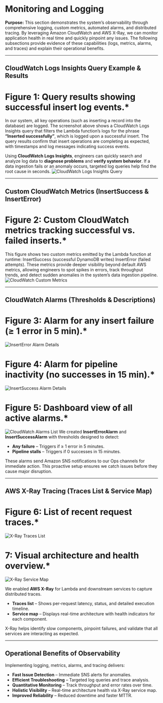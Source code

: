 # Monitoring and Logging

**Purpose:** This section demonstrates the system’s observability through comprehensive logging, custom metrics, automated alarms, and distributed tracing. By leveraging Amazon CloudWatch and AWS X-Ray, we can monitor application health in real time and quickly pinpoint any issues. The following subsections provide evidence of these capabilities (logs, metrics, alarms, and traces) and explain their operational benefits.

---

## CloudWatch Logs Insights Query Example & Results


# Figure 1: Query results showing successful insert log events.*
In our system, all key operations (such as inserting a record into the database) are logged. The screenshot above shows a CloudWatch Logs Insights query that filters the Lambda function’s logs for the phrase **“Inserted successfully”**, which is logged upon a successful insert. The query results confirm that insert operations are completing as expected, with timestamps and log messages indicating success events.

Using **CloudWatch Logs Insights**, engineers can quickly search and analyze log data to **diagnose problems** and **verify system behavior**. If a data ingestion fails or an anomaly occurs, targeted log queries help find the root cause in seconds.
![CloudWatch Logs Insights Query](screenshots/cloudwatch-logs-insights-query.png)



---

## Custom CloudWatch Metrics (InsertSuccess & InsertError)


# Figure 2: Custom CloudWatch metrics tracking successful vs. failed inserts.*
This figure shows two custom metrics emitted by the Lambda function at runtime: 
InsertSuccess (successful DynamoDB writes) 
InsertError (failed attempts).
These metrics provide deeper visibility beyond default AWS metrics, allowing engineers to spot spikes in errors, track throughput trends, and detect sudden anomalies in the system’s data ingestion pipeline.
![CloudWatch Custom Metrics](screenshots/cloudwatch-custom-metrics.png)



---

## CloudWatch Alarms (Thresholds & Descriptions)

  
# Figure 3: Alarm for any insert failure (≥ 1 error in 5 min).*
![InsertError Alarm Details](screenshots/cloudwatch-inserterror-alarm-details.png)

# Figure 4: Alarm for pipeline inactivity (no successes in 15 min).*
![InsertSuccess Alarm Details](screenshots/cloudwatch-insertsuccess-alarm-details.png)


# Figure 5: Dashboard view of all active alarms.*
![CloudWatch Alarms List](screenshots/cloudwatch-alarms-list.png)
We created **InsertErrorAlarm** and **InsertSuccessAlarm** with thresholds designed to detect:  
- **Any failure** – Triggers if ≥ 1 error in 5 minutes.  
- **Pipeline stalls** – Triggers if 0 successes in 15 minutes.  

These alarms send Amazon SNS notifications to our Ops channels for immediate action. This proactive setup ensures we catch issues before they cause major disruption.

---

## AWS X-Ray Tracing (Traces List & Service Map)


# Figure 6: List of recent request traces.*
![X-Ray Traces List](screenshots/xray-traces-list.png)
 
# 7: Visual architecture and health overview.*
![X-Ray Service Map](screenshots/xray-trace-map.png)

We enabled **AWS X-Ray** for Lambda and downstream services to capture distributed traces.  
- **Traces list** – Shows per-request latency, status, and detailed execution timeline.  
- **Service map** – Displays real-time architecture with health indicators for each component.

X-Ray helps identify slow components, pinpoint failures, and validate that all services are interacting as expected.

---

## Operational Benefits of Observability

Implementing logging, metrics, alarms, and tracing delivers:

- **Fast Issue Detection** – Immediate SNS alerts for anomalies.  
- **Efficient Troubleshooting** – Targeted log queries and trace analysis.  
- **Quantitative Monitoring** – Track throughput and error rates over time.  
- **Holistic Visibility** – Real-time architecture health via X-Ray service map.  
- **Improved Reliability** – Reduced downtime and faster MTTR.

